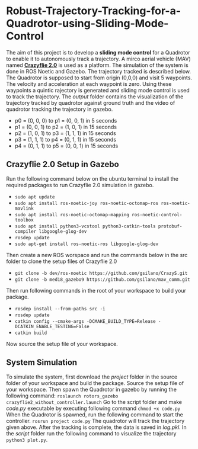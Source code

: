 # Robust-Trajectory-Tracking-for-a-Quadrotor-using-Sliding-Mode-Control
[^1]: This project was done as part of RBE502 Controls Graduate Course in RBE department of WPI, by myself and [dushyant6](https://github.com/dushyant6). 

The aim of this project is to develop a **sliding mode control** for a Quadrotor to enable it to autonomously track a trajectory. A mirco aerial vehicle (MAV) named [**Crazyflie 2.0**](https://www.bitcraze.io/products/old-products/crazyflie-2-0/) is used as a platform. The simulation of the system is done in ROS Noetic and Gazebo. The trajectory tracked is described below. The Quadrotor is supposed to start from origin (0,0,0) and visit 5 waypoints. The velocity and acceleration at each waypoint is zero. Using these waypoints a quintic rajectory is generated and sliding mode control is used to track the trajectory. The *output* folder contains the visualization of the trajectory tracked by quadrotor against ground truth and the video of quadrotor tracking the trajectory in gazebo.
- p0 = (0, 0, 0) to p1 = (0, 0, 1) in 5 seconds
- p1 = (0, 0, 1) to p2 = (1, 0, 1) in 15 seconds
- p2 = (1, 0, 1) to p3 = (1, 1, 1) in 15 seconds
- p3 = (1, 1, 1) to p4 = (0, 1, 1) in 15 seconds
- p4 = (0, 1, 1) to p5 = (0, 0, 1) in 15 seconds

## Crazyflie 2.0 Setup in Gazebo
Run the following command below on the ubuntu terminal to install the required packages to run Crazyflie 2.0 simulation in gazebo.
- `sudo apt update`
- `sudo apt install ros-noetic-joy ros-noetic-octomap-ros ros-noetic-mavlink`
- `sudo apt install ros-noetic-octomap-mapping ros-noetic-control-toolbox`
- `sudo apt install python3-vcstool python3-catkin-tools protobuf-compiler libgoogle-glog-dev`
- `rosdep update`
- `sudo apt-get install ros-noetic-ros libgoogle-glog-dev`

Then create a new ROS worspace and run the commands below in the src folder to clone the setup files of Crazyflie 2.0
- `git clone -b dev/ros-noetic https://github.com/gsilano/CrazyS.git`
- `git clone -b med18_gazebo9 https://github.com/gsilano/mav_comm.git`

Then run following commands in the root of your workspace to build your package.
- `rosdep install --from-paths src -i`
- `rosdep update`
- `catkin config --cmake-args -DCMAKE_BUILD_TYPE=Release -DCATKIN_ENABLE_TESTING=False`
- `catkin build`

Now source the setup file of your workspace.

## System Simulation
To simulate the system, first download the *project* folder in the source folder of your workspace and build the package. Source the setup file of your workspace. Then spawn the Quadrotor in gazebo by running the following command:
`roslaunch rotors_gazebo crazyflie2_without_controller.launch`
Go to the script folder and make *code.py* executable by executing following command `chmod +x code.py`
When the Quadrotor is spawned, run the following command to start the controller.
`rosrun project code.py`
The quadrotor will track the trajectory given above. After the tracking is complete, the data is saved in *log.pkl*. In the *script* folder run the following command to visualize the trajectory `python3 plot.py`. 
